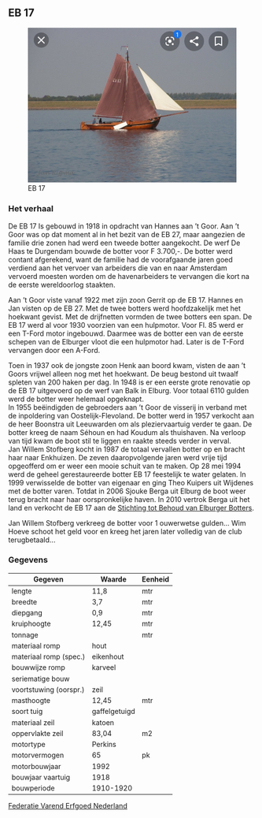 ## EB 17

<figure id="foto_eb17">
    <img src="media/eb17.jpg" alt="">
    <figcaption>EB 17</figcaption>
</figure>

### Het verhaal

De EB 17 Is gebouwd in 1918 in opdracht van Hannes aan ’t Goor. Aan ’t Goor was op dat moment al in het bezit 
van de EB 27, maar aangezien de familie drie zonen had werd een tweede botter aangekocht. De werf De Haas te 
Durgendam bouwde de botter voor F 3.700,-. De botter werd contant afgerekend, want de familie had de 
voorafgaande jaren goed verdiend aan het vervoer van arbeiders die van en naar Amsterdam vervoerd moesten 
worden om de havenarbeiders te vervangen die kort na de eerste wereldoorlog staakten.    
  
Aan ’t Goor viste vanaf 1922 met zijn zoon Gerrit op de EB 17. Hannes en Jan visten op de EB 27. Met de twee 
botters werd hoofdzakelijk met het hoekwant gevist. Met de drijfnetten vormden de twee botters een span.
De EB 17 werd al voor 1930 voorzien van een hulpmotor. Voor Fl. 85 werd er een T-Ford motor ingebouwd. 
Daarmee was de botter een van de eerste schepen van de Elburger vloot die een hulpmotor had. Later is de 
T-Ford vervangen door een A-Ford.   
  
Toen in 1937 ook de jongste zoon Henk aan boord kwam, visten de aan ’t Goors vrijwel alleen nog met het hoekwant.
De beug bestond uit twaalf spleten van 200 haken per dag. In 1948 is er een eerste grote renovatie op de EB 17 
uitgevoerd op de werf van Balk in Elburg. Voor totaal 6110 gulden werd de botter weer helemaal opgeknapt.  
In 1955 beëindigden de gebroeders aan ’t Goor de visserij in verband met de inpoldering van Oostelijk-Flevoland. 
De botter werd in 1957 verkocht aan de heer Boonstra uit Leeuwarden om als pleziervaartuig verder te gaan.
De botter kreeg de naam Séhoun en had Koudum als thuishaven. Na verloop van tijd kwam de boot stil te liggen en 
raakte steeds verder in verval.  
Jan Willem Stofberg kocht in 1987 de totaal vervallen botter op en bracht haar naar Enkhuizen. De zeven 
daaropvolgende jaren werd vrije tijd opgeofferd om er weer een mooie schuit van te maken. Op 28 mei 1994 werd 
de geheel gerestaureerde botter EB 17 feestelijk te water gelaten.
In 1999 verwisselde de botter van eigenaar en ging Theo Kuipers uit Wijdenes met de botter varen. Totdat in 
2006 Sjouke Berga uit Elburg de boot weer terug bracht naar haar oorspronkelijke haven. In 2010 vertrok Berga 
uit het land en verkocht de EB 17 aan de [Stichting tot Behoud van Elburger Botters](https://www/botterselburg.nl).

<div class="hhulst">
    Jan Willem Stofberg verkreeg de botter voor 1 ouwerwetse gulden...
    Wim Hoeve schoot het geld voor en kreeg het jaren later volledig van de club terugbetaald...
</div>


### Gegevens

| Gegeven                   | Waarde        | Eenheid   |
|---------------------------|---------------|-----------| 
| lengte 	                | 11,8          | mtr       | 	 
| breedte 	                | 3,7           | mtr       | 		        
| diepgang 	                | 0,9           | mtr       | 		 
| kruiphoogte 	            | 12,45         | mtr       | 	 
| tonnage 	                |    	        | mtr       | 	
| materiaal romp 	        | hout 	        |           |
| materiaal romp (spec.) 	| eikenhout     |           |
| bouwwijze romp 	        | karveel 	    |           |
| seriematige bouw 		    |               |           |
| voortstuwing (oorspr.) 	| zeil          |           | 	 
| masthoogte 	            | 12,45         | mtr       |
| soort tuig 	            | gaffelgetuigd |           |	 
| materiaal zeil 	        | katoen        |           | 	 
| oppervlakte zeil 	        | 83,04	        | m2        |
| motortype 	            | Perkins       |           |  	 
| motorvermogen             | 65   		    | pk        | 
| motorbouwjaar 		    | 1992          |           |
| bouwjaar vaartuig 	    | 1918 	        |           |
| bouwperiode 	            | 1910-1920 	|           | 

[Federatie Varend Erfgoed Nederland](https://rven.info/schip.aspx?=1753)